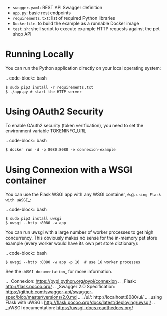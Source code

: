 * ``swagger.yaml``: REST API Swagger definition
* ``app.py``: basic rest endpoints
* ``requirements.txt``: list of required Python libraries
* ``Dockerfile``: to build the example as a runnable Docker image
* ``test.sh``: shell script to execute example HTTP requests against the pet shop API


Running Locally
===============

You can run the Python application directly on your local operating system:

.. code-block:: bash

    $ sudo pip3 install -r requirements.txt
    $ ./app.py # start the HTTP server


Using OAuth2 Security
=====================

To enable OAuth2 security (token verification), you need to set the environment variable TOKENINFO_URL

.. code-block:: bash

    $ docker run -d -p 8080:8080 -e connexion-example

Using Connexion with a WSGI container
=====================================

You can use the Flask WSGI app with any WSGI container, e.g. `using Flask with uWSGI`_:

.. code-block:: bash

    $ sudo pip3 install uwsgi
    $ uwsgi --http :8080 -w app

You can run uwsgi with a large number of worker processes to get high concurrency.
This obviously makes no sense for the in-memory pet store example (every worker would have its own pet store dictionary):

.. code-block:: bash

    $ uwsgi --http :8080 -w app -p 16  # use 16 worker processes

See the `uWSGI documentation`_ for more information.

.. _Connexion: https://pypi.python.org/pypi/connexion
.. _Flask: http://flask.pocoo.org/
.. _Swagger 2.0 Specification: https://github.com/swagger-api/swagger-spec/blob/master/versions/2.0.md
.. _/ui/: http://localhost:8080/ui/
.. _using Flask with uWSGI: http://flask.pocoo.org/docs/latest/deploying/uwsgi/
.. _uWSGI documentation: https://uwsgi-docs.readthedocs.org/
